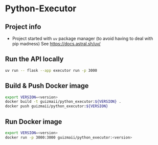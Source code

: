 # Python-Executor

## Project info

- Project started with `uv` package manager (to avoid having to deal with pip madness)
  See https://docs.astral.sh/uv/ 

## Run the API locally  

```bash
uv run -- flask --app executor run -p 3000
```

## Build & Push Docker image

```bash
export VERSION=<version>
docker build -t guizmaii/python_executor:${VERSION} .
docker push guizmaii/python_executor:${VERSION}
```

## Run Docker image

```bash
export VERSION=<version>
docker run -p 3000:3000 guizmaii/python_executor:<version>
```